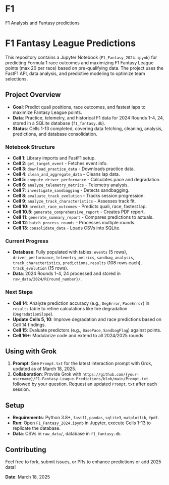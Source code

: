 # F1
F1 Analysis and Fantasy predictions

# F1 Fantasy League Predictions

This repository contains a Jupyter Notebook (`F1_Fantasy_2024.ipynb`) for predicting Formula 1 race outcomes and maximizing F1 Fantasy League points (max 20 per race) based on pre-qualifying data. The project uses the FastF1 API, data analysis, and predictive modeling to optimize team selections.

## Project Overview
- **Goal**: Predict quali positions, race outcomes, and fastest laps to maximize Fantasy League points.
- **Data**: Practice, telemetry, and historical F1 data for 2024 Rounds 1-4, 24, stored in a SQLite database (`f1_fantasy.db`).
- **Status**: Cells 1-13 completed, covering data fetching, cleaning, analysis, predictions, and database consolidation.

### Notebook Structure
- **Cell 1**: Library imports and FastF1 setup.
- **Cell 2**: `get_target_event` - Fetches event info.
- **Cell 3**: `download_practice_data` - Downloads practice data.
- **Cell 4**: `clean_and_aggregate_data` - Cleans lap data.
- **Cell 5**: `compute_driver_performance` - Calculates pace and degradation.
- **Cell 6**: `analyze_telemetry_metrics` - Telemetry analysis.
- **Cell 7**: `investigate_sandbagging` - Detects sandbagging.
- **Cell 8**: `evaluate_track_evolution` - Tracks session progression.
- **Cell 9**: `analyze_track_characteristics` - Assesses track fit.
- **Cell 10**: `predict_race_outcomes` - Predicts quali, race, fastest lap.
- **Cell 10.5**: `generate_comprehensive_report` - Creates PDF report.
- **Cell 11**: `generate_summary_report` - Compares predictions to actuals.
- **Cell 12**: `batch_process_rounds` - Processes multiple rounds.
- **Cell 13**: `consolidate_data` - Loads CSVs into SQLite.

### Current Progress
- **Database**: Fully populated with tables: `events` (5 rows), `driver_performance`, `telemetry_metrics`, `sandbag_analysis`, `track_characteristics`, `predictions`, `results` (108 rows each), `track_evolution` (15 rows).
- **Data**: 2024 Rounds 1-4, 24 processed and stored in `raw_data/2024/R{round_number}/`.

### Next Steps
- **Cell 14**: Analyze prediction accuracy (e.g., `DegError`, `PaceError`) in `results` table to refine calculations like tire degradation (`DegradationSlope`).
- **Update Cells 5, 10**: Improve degradation and race predictions based on Cell 14 findings.
- **Cell 15**: Evaluate predictors (e.g., `BasePace`, `SandbagFlag`) against points.
- **Cell 16+**: Modularize code and extend to all 2024/2025 rounds.

## Using with Grok
1. **Prompt**: See `Prompt.txt` for the latest interaction prompt with Grok, updated as of March 18, 2025.
2. **Collaboration**: Provide Grok with `https://github.com/{your-username}/F1-Fantasy-League-Predictions/blob/main/Prompt.txt` followed by your question. Request an updated `Prompt.txt` after each session.

## Setup
- **Requirements**: Python 3.8+, `fastf1`, `pandas`, `sqlite3`, `matplotlib`, `fpdf`.
- **Run**: Open `F1_Fantasy_2024.ipynb` in Jupyter, execute Cells 1-13 to replicate the database.
- **Data**: CSVs in `raw_data/`, database in `f1_fantasy.db`.

## Contributing
Feel free to fork, submit issues, or PRs to enhance predictions or add 2025 data!

**Date**: March 18, 2025
